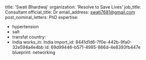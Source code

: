 title: 'Swati Bhardwaj'
organization: 'Resolve to Save Lives'
job_title: Consultant
official_title: Dr
email_address: swati7681@gmail.com
post_nominal_letters: PhD
expertise:
  - hypertension
  - salt
  - transfat
country:
  - India
works_in: India
import_id: 8441d1d6-7f0e-442b-9fa0-32e594a4e4bb
id: 69d99446-b571-4985-866d-4e8393fb447e
blueprint: networking
